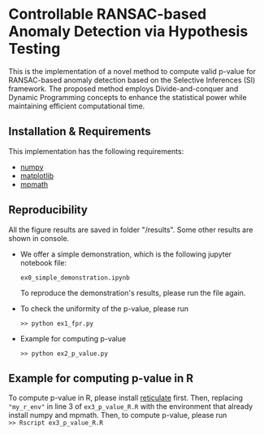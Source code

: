 # Controllable RANSAC-based Anomaly Detection via Hypothesis Testing

This is the implementation of a novel method to compute valid p-value for RANSAC-based anomaly detection based on the Selective Inferences (SI) framework. The proposed method employs Divide-and-conquer and Dynamic Programming concepts to enhance the statistical power while maintaining efficient computational time.

## Installation & Requirements

This implementation has the following requirements:
- [numpy](https://numpy.org/)
- [matplotlib](https://matplotlib.org/)
- [mpmath](https://mpmath.org/)

## Reproducibility

All the figure results are saved in folder "/results". Some other results are shown in console.

- We offer a simple demonstration, which is the following jupyter notebook file:
  ```
  ex0_simple_demonstration.ipynb
  ```
  To reproduce the demonstration's results, please run the file again.

- To check the uniformity of the p-value, please run
    ```
    >> python ex1_fpr.py
    ```
- Example for computing p-value
    ```
    >> python ex2_p_value.py
    ```
## Example for computing p-value in R

To compute p-value in R, please install [reticulate](https://rstudio.github.io/reticulate/) first. Then, replacing ```"my_r_env"``` in line 3 of ```ex3_p_value_R.R``` with the environment that already install numpy and mpmath. Then, to compute p-value, please run  
    ```
    >> Rscript ex3_p_value_R.R
    ```
